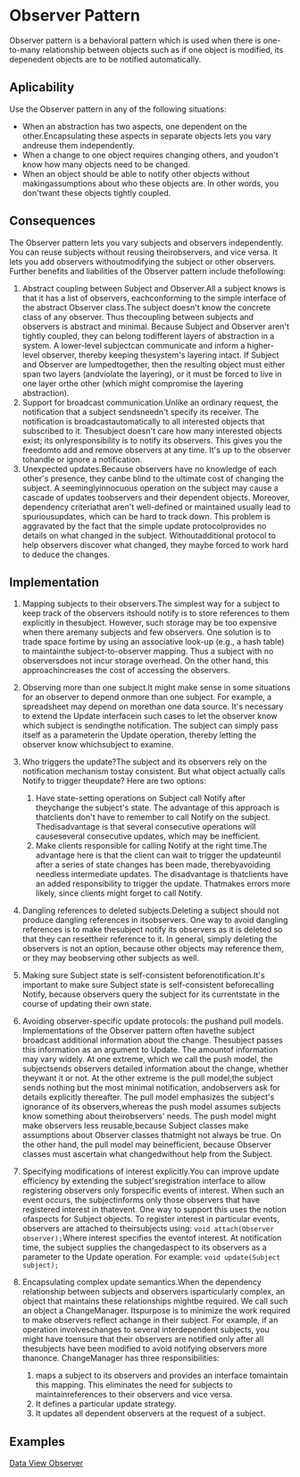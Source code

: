 # Observer Pattern
Observer pattern is a behavioral pattern which is used when there is one-to-many relationship between objects such as if one object is modified, its depenedent objects are to be notified automatically.

## Aplicability
Use the Observer pattern in any of the following situations:
* When an abstraction has two aspects, one dependent on the
other.Encapsulating these aspects in separate objects lets you vary
andreuse them independently.
* When a change to one object requires changing others, and youdon't know
how many objects need to be changed.
* When an object should be able to notify other objects without
makingassumptions about who these objects are. In other words, you don'twant
these objects tightly coupled.

## Consequences
The Observer pattern lets you vary subjects and observers independently. You can
reuse subjects without reusing theirobservers, and vice versa. It lets you add
observers withoutmodifying the subject or other observers.
Further benefits and liabilities of the Observer pattern include thefollowing:
1. Abstract coupling between Subject and Observer.All a subject knows is that
it has a list of observers, eachconforming to the simple interface of the
abstract Observer class.The subject doesn't know the concrete class of any
observer. Thus thecoupling between subjects and observers is abstract and
minimal.
Because Subject and Observer aren't tightly coupled, they can belong
todifferent layers of abstraction in a system. A lower-level subjectcan
communicate and inform a higher-level observer, thereby keeping
thesystem's layering intact. If Subject and Observer are lumpedtogether,
then the resulting object must either span two layers (andviolate the
layering), or it must be forced to live in one layer orthe other (which
might compromise the layering abstraction).
2. Support for broadcast communication.Unlike an ordinary request, the
notification that a subject sendsneedn't specify its receiver. The
notification is broadcastautomatically to all interested objects that
subscribed to it. Thesubject doesn't care how many interested objects exist;
its onlyresponsibility is to notify its observers. This gives you the
freedomto add and remove observers at any time. It's up to the observer
tohandle or ignore a notification.
3. Unexpected updates.Because observers have no knowledge of each other's
presence, they canbe blind to the ultimate cost of changing the subject.
A seeminglyinnocuous operation on the subject may cause a cascade of updates
toobservers and their dependent objects. Moreover, dependency criteriathat
aren't well-defined or maintained usually lead to spuriousupdates, which
can be hard to track down.
This problem is aggravated by the fact that the simple update
protocolprovides no details on what changed in the subject.
Withoutadditional protocol to help observers discover what changed, they
maybe forced to work hard to deduce the changes.

## Implementation

1. Mapping subjects to their observers.The simplest way for a subject to keep
track of the observers itshould notify is to store references to them
explicitly in thesubject. However, such storage may be too expensive when
there aremany subjects and few observers. One solution is to trade space
fortime by using an associative look-up (e.g., a hash table) to maintainthe
subject-to-observer mapping. Thus a subject with no observersdoes not incur
storage overhead. On the other hand, this approachincreases the cost of
accessing the observers.

1. Observing more than one subject.It might make sense in some situations for
an observer to depend onmore than one subject. For example, a spreadsheet
may depend on morethan one data source. It's necessary to extend the Update
interfacein such cases to let the observer know which subject is sendingthe
notification. The subject can simply pass itself as a parameterin the Update
operation, thereby letting the observer know whichsubject to examine.

1. Who triggers the update?The subject and its observers rely on the
notification mechanism tostay consistent. But what object actually calls
Notify to trigger theupdate? Here are two options:
    1. Have state-setting operations on Subject call Notify after
theychange the subject's state. The advantage of this approach is
thatclients don't have to remember to call Notify on the subject.
Thedisadvantage is that several consecutive operations will
causeseveral consecutive updates, which may be inefficient.
    1. Make clients responsible for calling Notify at the right time.The
advantage here is that the client can wait to trigger the updateuntil
after a series of state changes has been made, therebyavoiding
needless intermediate updates. The disadvantage is thatclients have
an added responsibility to trigger the update. Thatmakes errors more
likely, since clients might forget to call Notify.

1. Dangling references to deleted subjects.Deleting a subject should not
produce dangling references in itsobservers. One way to avoid dangling
references is to make thesubject notify its observers as it is deleted so
that they can resettheir reference to it. In general, simply deleting the
observers is not an option, because other objects may reference them, or
they may beobserving other subjects as well.

1. Making sure Subject state is self-consistent beforenotification.It's
important to make sure Subject state is self-consistent beforecalling
Notify, because observers query the subject for its currentstate in the
course of updating their own state.

1. Avoiding observer-specific update protocols: the pushand pull models.
Implementations of the Observer pattern often havethe subject broadcast
additional information about the change. Thesubject passes this
information as an argument to Update. The amountof information may vary
widely.
At one extreme, which we call the push model, the subjectsends observers
detailed information about the change, whether theywant it or not. At the
other extreme is the pull model;the subject sends nothing but the most
minimal notification, andobservers ask for details explicitly thereafter.
The pull model emphasizes the subject's ignorance of its observers,whereas
the push model assumes subjects know something about theirobservers' needs.
The push model might make observers less reusable,because Subject classes
make assumptions about Observer classes thatmight not always be true. On
the other hand, the pull model may beinefficient, because Observer classes
must ascertain what changedwithout help from the Subject.

1. Specifying modifications of interest explicitly.You can improve update
efficiency by extending the subject'sregistration interface to allow
registering observers only forspecific events of interest. When such an
event occurs, the subjectinforms only those observers that have registered
interest in thatevent. One way to support this uses the notion ofaspects
for Subject objects. To register interest in particular events, observers
are attached to theirsubjects using:
    ```void attach(Observer observer);```Where interest specifies the eventof interest. At notification time, the
subject supplies the changedaspect to its observers as a parameter to the
Update operation. For example:
    ```void update(Subject subject);```
    
1. Encapsulating complex update semantics.When the dependency relationship
between subjects and observers isparticularly complex, an object that
maintains these relationships mightbe required. We call such an object a
ChangeManager. Itspurpose is to minimize the work required to make observers
reflect achange in their subject. For example, if an operation
involveschanges to several interdependent subjects, you might have
toensure that their observers are notified only after all thesubjects have
been modified to avoid notifying observers more thanonce.
ChangeManager has three responsibilities:
    1. maps a subject to its observers and provides an interface
tomaintain this mapping. This eliminates the need for subjects to
maintainreferences to their observers and vice versa.
    1. It defines a particular update strategy.
    1. It updates all dependent observers at the request of a subject.
    
## Examples
[Data View Observer](https://github.com/rodolfovilaca/DesignPatterns/tree/master/Observer%20Pattern/src/dataObserver)
